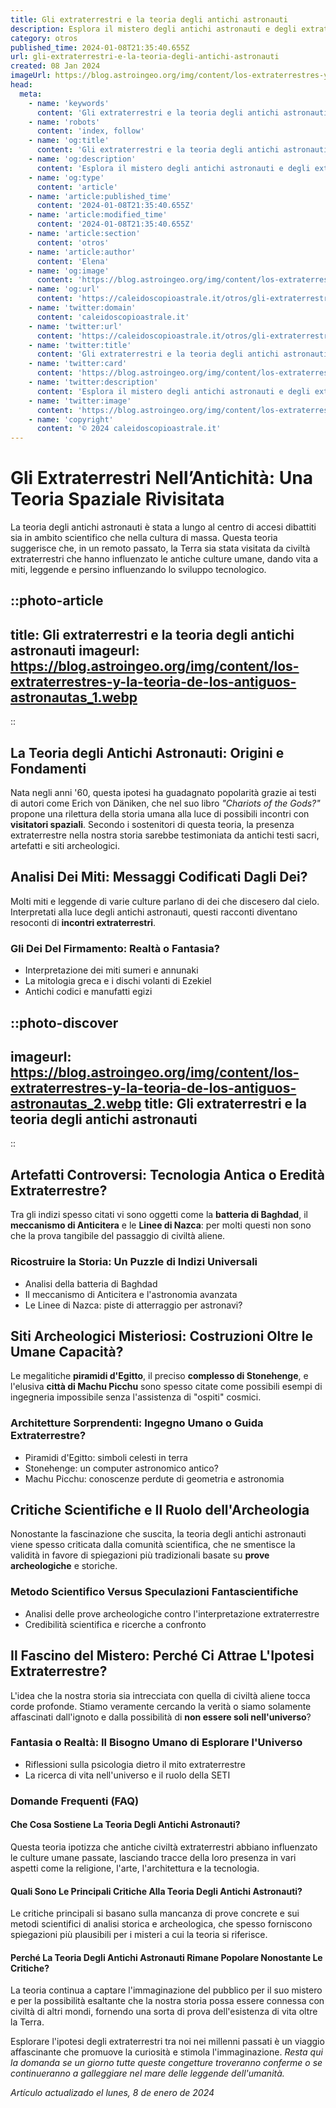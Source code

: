 ```yaml
---
title: Gli extraterrestri e la teoria degli antichi astronauti
description: Esplora il mistero degli antichi astronauti e degli extraterrestri che potrebbero aver influenzato la nostra storia. Teorie affascinanti svelate!
category: otros
published_time: 2024-01-08T21:35:40.655Z
url: gli-extraterrestri-e-la-teoria-degli-antichi-astronauti
created: 08 Jan 2024
imageUrl: https://blog.astroingeo.org/img/content/los-extraterrestres-y-la-teoria-de-los-antiguos-astronautas_1.webp
head:
  meta:
    - name: 'keywords'
      content: 'Gli extraterrestri e la teoria degli antichi astronauti'
    - name: 'robots'
      content: 'index, follow'
    - name: 'og:title'
      content: 'Gli extraterrestri e la teoria degli antichi astronauti'
    - name: 'og:description'
      content: 'Esplora il mistero degli antichi astronauti e degli extraterrestri che potrebbero aver influenzato la nostra storia. Teorie affascinanti svelate!'
    - name: 'og:type'
      content: 'article'
    - name: 'article:published_time'
      content: '2024-01-08T21:35:40.655Z'
    - name: 'article:modified_time'
      content: '2024-01-08T21:35:40.655Z'
    - name: 'article:section'
      content: 'otros'
    - name: 'article:author'
      content: 'Elena'
    - name: 'og:image'
      content: 'https://blog.astroingeo.org/img/content/los-extraterrestres-y-la-teoria-de-los-antiguos-astronautas_1.webp'
    - name: 'og:url'
      content: 'https://caleidoscopioastrale.it/otros/gli-extraterrestri-e-la-teoria-degli-antichi-astronauti'
    - name: 'twitter:domain'
      content: 'caleidoscopioastrale.it'
    - name: 'twitter:url'
      content: 'https://caleidoscopioastrale.it/otros/gli-extraterrestri-e-la-teoria-degli-antichi-astronauti'
    - name: 'twitter:title'
      content: 'Gli extraterrestri e la teoria degli antichi astronauti'
    - name: 'twitter:card'
      content: 'https://blog.astroingeo.org/img/content/los-extraterrestres-y-la-teoria-de-los-antiguos-astronautas_1.webp'
    - name: 'twitter:description'
      content: 'Esplora il mistero degli antichi astronauti e degli extraterrestri che potrebbero aver influenzato la nostra storia. Teorie affascinanti svelate!'
    - name: 'twitter:image'
      content: 'https://blog.astroingeo.org/img/content/los-extraterrestres-y-la-teoria-de-los-antiguos-astronautas_1.webp'
    - name: 'copyright'
      content: '© 2024 caleidoscopioastrale.it'
---
```

# Gli Extraterrestri Nell’Antichità: Una Teoria Spaziale Rivisitata

La teoria degli antichi astronauti è stata a lungo al centro di accesi dibattiti sia in ambito scientifico che nella cultura di massa. Questa teoria suggerisce che, in un remoto passato, la Terra sia stata visitata da civiltà extraterrestri che hanno influenzato le antiche culture umane, dando vita a miti, leggende e persino influenzando lo sviluppo tecnologico.

::photo-article
---
title: Gli extraterrestri e la teoria degli antichi astronauti
imageurl: https://blog.astroingeo.org/img/content/los-extraterrestres-y-la-teoria-de-los-antiguos-astronautas_1.webp
---
::

## La Teoria degli Antichi Astronauti: Origini e Fondamenti
Nata negli anni '60, questa ipotesi ha guadagnato popolarità grazie ai testi di autori come Erich von Däniken, che nel suo libro *"Chariots of the Gods?"* propone una rilettura della storia umana alla luce di possibili incontri con **visitatori spaziali**. Secondo i sostenitori di questa teoria, la presenza extraterrestre nella nostra storia sarebbe testimoniata da antichi testi sacri, artefatti e siti archeologici.

## Analisi Dei Miti: Messaggi Codificati Dagli Dei?
Molti miti e leggende di varie culture parlano di dei che discesero dal cielo. Interpretati alla luce degli antichi astronauti, questi racconti diventano resoconti di **incontri extraterrestri**.

### **Gli Dei Del Firmamento: Realtà o Fantasia?**
- Interpretazione dei miti sumeri e annunaki
- La mitologia greca e i dischi volanti di Ezekiel
- Antichi codici e manufatti egizi

::photo-discover
---
imageurl: https://blog.astroingeo.org/img/content/los-extraterrestres-y-la-teoria-de-los-antiguos-astronautas_2.webp
title: Gli extraterrestri e la teoria degli antichi astronauti
---
::

## Artefatti Controversi: Tecnologia Antica o Eredità Extraterrestre?
Tra gli indizi spesso citati vi sono oggetti come la **batteria di Baghdad**, il **meccanismo di Anticitera** e le **Linee di Nazca**: per molti questi non sono che la prova tangibile del passaggio di civiltà aliene.

### **Ricostruire la Storia: Un Puzzle di Indizi Universali**
- Analisi della batteria di Baghdad
- Il meccanismo di Anticitera e l'astronomia avanzata
- Le Linee di Nazca: piste di atterraggio per astronavi?

## Siti Archeologici Misteriosi: Costruzioni Oltre le Umane Capacità?
Le megalitiche **piramidi d'Egitto**, il preciso **complesso di Stonehenge**, e l'elusiva **città di Machu Picchu** sono spesso citate come possibili esempi di ingegneria impossibile senza l'assistenza di "ospiti" cosmici.

### **Architetture Sorprendenti: Ingegno Umano o Guida Extraterrestre?**
- Piramidi d'Egitto: simboli celesti in terra
- Stonehenge: un computer astronomico antico?
- Machu Picchu: conoscenze perdute di geometria e astronomia

## Critiche Scientifiche e Il Ruolo dell'Archeologia
Nonostante la fascinazione che suscita, la teoria degli antichi astronauti viene spesso criticata dalla comunità scientifica, che ne smentisce la validità in favore di spiegazioni più tradizionali basate su **prove archeologiche** e storiche.

### **Metodo Scientifico Versus Speculazioni Fantascientifiche**
- Analisi delle prove archeologiche contro l'interpretazione extraterrestre
- Credibilità scientifica e ricerche a confronto

## Il Fascino del Mistero: Perché Ci Attrae L'Ipotesi Extraterrestre?
L'idea che la nostra storia sia intrecciata con quella di civiltà aliene tocca corde profonde. Stiamo veramente cercando la verità o siamo solamente affascinati dall'ignoto e dalla possibilità di **non essere soli nell'universo**?

### **Fantasia o Realtà: Il Bisogno Umano di Esplorare l'Universo**
- Riflessioni sulla psicologia dietro il mito extraterrestre
- La ricerca di vita nell'universo e il ruolo della SETI

### Domande Frequenti (FAQ)
#### **Che Cosa Sostiene La Teoria Degli Antichi Astronauti?**
Questa teoria ipotizza che antiche civiltà extraterrestri abbiano influenzato le culture umane passate, lasciando tracce della loro presenza in vari aspetti come la religione, l'arte, l'architettura e la tecnologia.

#### **Quali Sono Le Principali Critiche Alla Teoria Degli Antichi Astronauti?**
Le critiche principali si basano sulla mancanza di prove concrete e sui metodi scientifici di analisi storica e archeologica, che spesso forniscono spiegazioni più plausibili per i misteri a cui la teoria si riferisce.

#### **Perché La Teoria Degli Antichi Astronauti Rimane Popolare Nonostante Le Critiche?**
La teoria continua a captare l'immaginazione del pubblico per il suo mistero e per la possibilità esaltante che la nostra storia possa essere connessa con civiltà di altri mondi, fornendo una sorta di prova dell'esistenza di vita oltre la Terra.

Esplorare l'ipotesi degli extraterrestri tra noi nei millenni passati è un viaggio affascinante che promuove la curiosità e stimola l'immaginazione. *Resta qui la domanda se un giorno tutte queste congetture troveranno conferme o se continueranno a galleggiare nel mare delle leggende dell'umanità.*

_Artículo actualizado el lunes, 8 de enero de 2024_